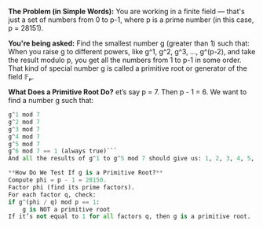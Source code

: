 **The Problem (in Simple Words):**
You are working in a finite field — that's just a set of numbers from 0 to p-1, where p is a prime number (in this case, p = 28151).

**You're being asked:**
Find the smallest number g (greater than 1) such that:
When you raise g to different powers, like g^1, g^2, g^3, ..., g^(p-2), and take the result modulo p, you get all the numbers from 1 to p-1 in some order.
That kind of special number g is called a primitive root or generator of the field 𝔽ₚ.

**What Does a Primitive Root Do?**
et’s say p = 7. Then p - 1 = 6. We want to find a number g such that:
```python
g^1 mod 7
g^2 mod 7
g^3 mod 7
g^4 mod 7
g^5 mod 7
g^6 mod 7 == 1 (always true)```
And all the results of g^1 to g^5 mod 7 should give us: 1, 2, 3, 4, 5, 6 (in some order). If that happens, then g is a primitive root.

**How Do We Test If g is a Primitive Root?**
Compute phi = p - 1 = 28150.
Factor phi (find its prime factors).
For each factor q, check:
if g^(phi / q) mod p == 1:
    g is NOT a primitive root
If it’s not equal to 1 for all factors q, then g is a primitive root.
